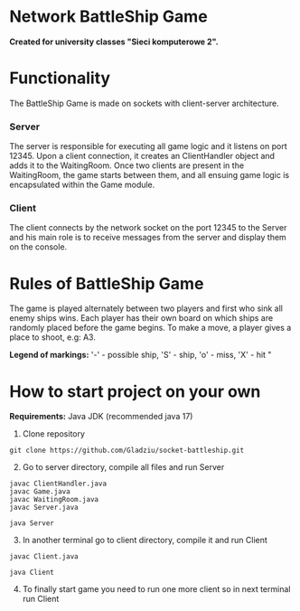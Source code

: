 # Network BattleShip Game

**Created for university classes "Sieci komputerowe 2".**

# Functionality
The BattleShip Game is made on sockets with client-server architecture.

### Server

The server is responsible for executing all game logic and it listens on port 12345. 
Upon a client connection, it creates an ClientHandler object and adds it to the WaitingRoom. 
Once two clients are present in the WaitingRoom, the game starts between them, and all ensuing game logic is encapsulated within the Game module.

### Client
The client connects by the network socket on the port 12345 to the Server and his main role is to receive messages from the server and display them on the console.

# Rules of BattleShip Game
The game is played alternately between two players and first who sink all enemy ships wins.
Each player has their own board on which ships are randomly placed before the game begins.
To make a move, a player gives a place to shoot, e.g: A3.

**Legend of markings:**
'-' - possible ship, 
'S' - ship, 
'o' - miss, 
'X' - hit "


# How to start project on your own
**Requirements:** Java JDK (recommended java 17)

1. Clone repository
```
git clone https://github.com/Gladziu/socket-battleship.git
```

2. Go to server directory, compile all files and run Server
```
javac ClientHandler.java
javac Game.java
javac WaitingRoom.java
javac Server.java
```
```
java Server
```

3. In another terminal go to client directory, compile it and run Client
```
javac Client.java
```
```
java Client
```
4. To finally start game you need to run one more client so in next terminal run Client


